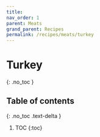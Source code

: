```yaml
---
title: 
nav_order: 1
parent: Meats
grand_parent: Recipes
permalink: /recipes/meats/turkey
---
```


# Turkey
{: .no_toc }

## Table of contents
{: .no_toc .text-delta }

1. TOC
{:toc}
